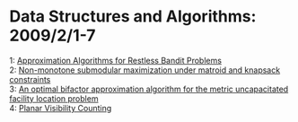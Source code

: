 # Data Structures and Algorithms: 2009/2/1-7  
1: [Approximation Algorithms for Restless Bandit Problems](https://doi.org/10.48550/arXiv.0711.3861)  
2: [Non-monotone submodular maximization under matroid and knapsack  constraints](https://doi.org/10.48550/arXiv.0902.0353)  
3: [An optimal bifactor approximation algorithm for the metric uncapacitated  facility location problem](https://doi.org/10.48550/arXiv.cs/0703010)  
4: [Planar Visibility Counting](https://doi.org/10.48550/arXiv.0810.0052)  